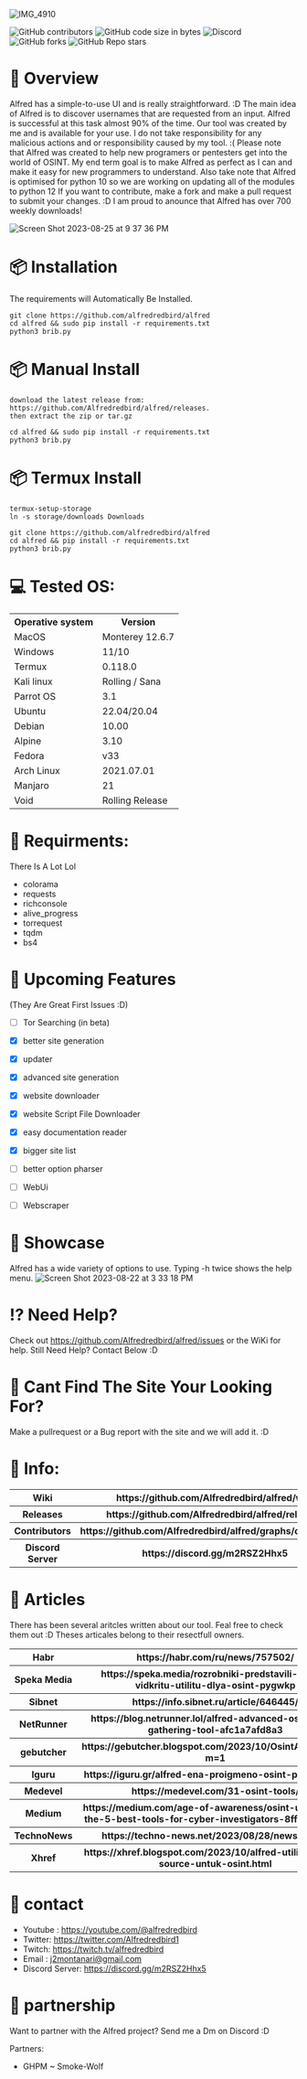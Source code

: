 ![IMG_4910](https://github.com/Alfredredbird/alfred/assets/105014217/04eb051d-15c3-4a32-b10b-dcdb12fee881)
 


![GitHub contributors](https://img.shields.io/github/contributors/Alfredredbird/alfred)
![GitHub code size in bytes](https://img.shields.io/github/languages/code-size/alfredredbird/alfred)
![Discord](https://img.shields.io/discord/809533983444566119?label=Online%20Discord%20Users&color=%235865F2)
![GitHub forks](https://img.shields.io/github/forks/alfredredbird/alfred?logoColor=ffff&color=%23ff0000)
![GitHub Repo stars](https://img.shields.io/github/stars/alfredredbird/alfred?color=%2332cd32)






# 🔎 Overview
Alfred has a simple-to-use UI and is really straightforward. :D
The main idea of Alfred is to discover usernames that are requested from an input.
Alfred is successful at this task almost 90% of the time.
Our tool was created by me and is available for your use. 
I do not take responsibility for any malicious actions and or responsibility caused by my tool. :(
Please note that Alfred was created to help new programers or pentesters get into the world of OSINT. My end term goal is to make Alfred as perfect as I can and make it easy for new programmers to understand. Also take note that Alfred is optimised for python 10 so we are working on updating all of the modules to python 12
If you want to contribute, make a fork and make a pull request to submit your changes. :D I am proud to anounce that Alfred has over 700 weekly downloads!

![Screen Shot 2023-08-25 at 9 37 36 PM](https://github.com/Alfredredbird/alfred/assets/105014217/136c266d-ba5f-478c-9bbf-ad4d0f5c5ad3)


# 📦 Installation
The requirements will Automatically Be Installed.

    git clone https://github.com/alfredredbird/alfred
    cd alfred && sudo pip install -r requirements.txt
    python3 brib.py
# 📦 Manual Install 
    download the latest release from: https://github.com/Alfredredbird/alfred/releases.
    then extract the zip or tar.gz
    
    cd alfred && sudo pip install -r requirements.txt
    python3 brib.py

# 📦 Termux Install
    
    termux-setup-storage
    ln -s storage/downloads Downloads
    
    git clone https://github.com/alfredredbird/alfred
    cd alfred && pip install -r requirements.txt
    python3 brib.py
     
# 💻 Tested OS:

<table>
    <tr>
        <th>Operative system</th>
        <th> Version </th>
    </tr>
    <tr>
        <td>MacOS</td>
        <td> Monterey 12.6.7 </td>
    </tr>
    <tr>
        <td>Windows</td>
        <td>11/10</td>
    </tr>
 <tr>
        <td>Termux</td>
        <td>0.118.0</td>
    </tr>
    <tr>
        <td>Kali linux</td>
        <td> Rolling / Sana</td>
    </tr>
    <tr>
        <td>Parrot OS</td>
        <td>3.1 </td>
    </tr>
    <tr>
        <td>Ubuntu</td>
        <td>22.04/20.04 </td>
    </tr>
    <tr>
        <td>Debian</td>
        <td>10.00 </td>
    </tr>
   <tr>
        <td>Alpine</td>
        <td>3.10 </td>
    </tr>
  <tr>
        <td>Fedora</td>
        <td>v33</td>
    </tr>
  <tr>
        <td>Arch Linux</td>
        <td>2021.07.01</td>
    </tr>
  <tr>
        <td>Manjaro</td>
        <td>21</td>
    </tr>
   <tr>
        <td>Void</td>
        <td>Rolling Release</td>
    </tr>
</table>


# 📖 Requirments:

There Is A Lot Lol

- colorama 
- requests 
- richconsole
- alive_progress
- torrequest
- tqdm
- bs4
  


# 📕 Upcoming Features
 (They Are Great First Issues :D)
- [ ] Tor Searching (in beta)
- [x] better site generation
- [X] updater
- [X] advanced site generation
- [x] website downloader
- [x] website Script File Downloader
- [X] easy documentation reader
- [X] bigger site list
- [ ] better option pharser
- [ ] WebUi
- [ ] Webscraper





# 🍿 Showcase
Alfred has a wide variety of options to use.
Typing -h twice shows the help menu.
![Screen Shot 2023-08-22 at 3 33 18 PM](https://github.com/Alfredredbird/alfred/assets/105014217/386e84cf-3291-44d2-8d55-b76a5a149ab6)
    

# ⁉️ Need Help?
Check out https://github.com/Alfredredbird/alfred/issues or the WiKi for help.
Still Need Help? Contact Below :D
# 🤔 Cant Find The Site Your Looking For?
Make a pullrequest or a Bug report with the site and we will add it. :D
# 📗 Info:

<table>
    <tr>
        <th>Wiki</th>
        <th>https://github.com/Alfredredbird/alfred/wiki</th>
    </tr>
   <tr>
        <th>Releases</th>
        <th>https://github.com/Alfredredbird/alfred/releases</th>
    </tr>
    <tr>
        <th>Contributors</th>
        <th>https://github.com/Alfredredbird/alfred/graphs/contributors</th>
    </tr>
    <tr>
        <th>Discord Server</th>
        <th>https://discord.gg/m2RSZ2Hhx5</th>
    </tr>
</table>


# 📙 Articles
There has been several aritcles written about our tool. Feal free to check them out :D  Theses articales belong to their resectfull owners.
<table>
    <tr>
        <th>Habr</th>
        <th>https://habr.com/ru/news/757502/</th>
    </tr>
   <tr>
        <th>Speka Media</th>
        <th>https://speka.media/rozrobniki-predstavili-alfred-vidkritu-utilitu-dlya-osint-pygwkp</th>
    </tr>
    <tr>
        <th>Sibnet</th>
        <th>https://info.sibnet.ru/article/646445/</th>
    </tr>
    <tr>
        <th>NetRunner</th>
        <th>https://blog.netrunner.lol/alfred-advanced-osint-info-gathering-tool-afc1a7afd8a3</th>
    </tr>

   <tr>
        <th>gebutcher</th>
        <th>https://gebutcher.blogspot.com/2023/10/OsintAlfred.html?m=1</th>
    </tr>
     <tr>
        <th>Iguru</th>
        <th>https://iguru.gr/alfred-ena-proigmeno-osint-programma/</th>
    </tr>
    <tr>
        <th>Medevel</th>
        <th>https://medevel.com/31-osint-tools/</th>
    </tr>
    <tr>
        <th>Medium</th>
        <th>https://medium.com/age-of-awareness/osint-unleashed-the-5-best-tools-for-cyber-investigators-8ff08fe9a4ba</th>
    </tr>
     <tr>
        <th>TechnoNews</th>
        <th>https://techno-news.net/2023/08/28/news_7132/</th>
    </tr>
    <tr>
        <th>Xhref</th>
        <th>  https://xhref.blogspot.com/2023/10/alfred-utilitas-open-source-untuk-osint.html</th>
    </tr>
  

 
</table>

# 📘 contact

- Youtube : https://youtube.com/@alfredredbird
- Twitter: https://twitter.com/Alfredredbird1
- Twitch: https://twitch.tv/alfredredbird
- Email : j2montanari@gmail.com
- Discord Server: https://discord.gg/m2RSZ2Hhx5


# 🤝 partnership
Want to partner with the Alfred project? Send me a Dm on Discord :D

Partners:
- GHPM ~ Smoke-Wolf
